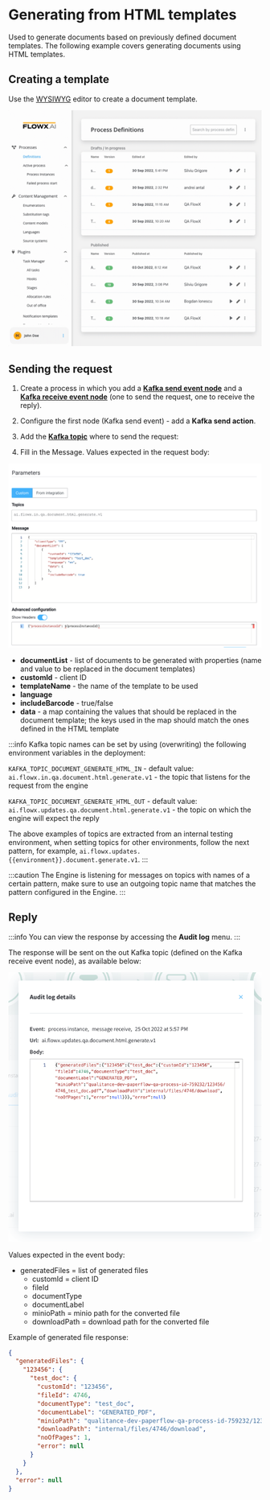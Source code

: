 # Generating from HTML templates

Used to generate documents based on previously defined document templates. The following example covers generating documents using HTML templates.

## Creating a template

Use the [WYSIWYG](../../../../wysiwyg.md) editor to create a document template.

![](../../../../../img/ocr_doc_template.gif)

## Sending the request

1. Create a process in which you add a [**Kafka send event node**](../../../../../../building-blocks/node/message-send-received-task-node.md#message-send-task) and a [**Kafka receive event node**](../../../../../../building-blocks/node/message-send-received-task-node.md#message-receive-task) (one to send the request, one to receive the reply).
2. Configure the first node (Kafka send event) - add a **Kafka send action**.


3. Add the [**Kafka topic**](../../../../plugins-setup-guide/documents-plugin-setup/documents-plugin-setup.md#kafka-configuration) where to send the request:


4. Fill in the Message. Values expected in the request body:

![](../../../../../img/html_generate_param.png)

* **documentList** - list of documents to be generated with properties (name and value to be replaced in the document templates)
* **customId** - client ID
* **templateName** - the name of the template to be used
* **language**
* **includeBarcode** - true/false
* **data** - a map containing the values that should be replaced in the document template; the keys used in the map should match the ones defined in the HTML template

:::info
Kafka topic names can be set by using (overwriting) the following environment variables in the deployment:

`KAFKA_TOPIC_DOCUMENT_GENERATE_HTML_IN` - default value: `ai.flowx.in.qa.document.html.generate.v1` - the topic that listens for the request from the engine

`KAFKA_TOPIC_DOCUMENT_GENERATE_HTML_OUT` - default value: `ai.flowx.updates.qa.document.html.generate.v1` - the topic on which the engine will expect the reply

The above examples of topics are extracted from an internal testing environment, when setting topics for other environments, follow the next pattern, for example, `ai.flowx.updates.{{environment}}.document.generate.v1`.
:::

:::caution
The Engine is listening for messages on topics with names of a certain pattern, make sure to use an outgoing topic name that matches the pattern configured in the Engine.
:::

## Reply

:::info
You can view the response by accessing the **Audit log** menu.
:::

The response will be sent on the out Kafka topic (defined on the Kafka receive event node), as available below:

![](../../../../../img/html_generate_reply.png)

Values expected in the event body:

* generatedFiles = list of generated files
  * customId = client ID
  * fileId
  * documentType
  * documentLabel
  * minioPath = minio path for the converted file
  * downloadPath = download path for the converted file

Example of generated file response:

```json
{
  "generatedFiles": {
    "123456": {
      "test_doc": {
        "customId": "123456",
        "fileId": 4746,
        "documentType": "test_doc",
        "documentLabel": "GENERATED_PDF",
        "minioPath": "qualitance-dev-paperflow-qa-process-id-759232/123456/4746_test_doc.pdf",
        "downloadPath": "internal/files/4746/download",
        "noOfPages": 1,
        "error": null
      }
    }
  },
  "error": null
}

```